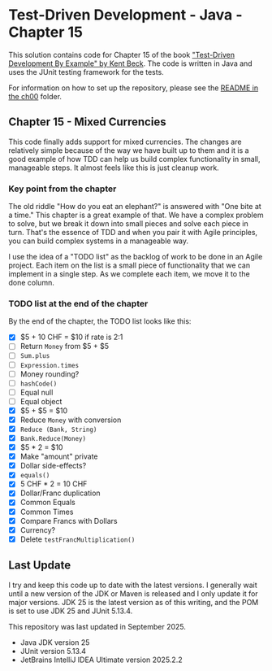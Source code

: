 # Test-Driven Development - Java - Chapter 15

This solution contains code for Chapter 15 of the book ["Test-Driven Development By Example" by 
Kent Beck](https://a.co/d/1sr05eT). The code is written in Java and uses the JUnit testing framework for the tests. 

For information on how to set up the repository, please see the [README in the ch00](../ch00/README.md) folder.

## Chapter 15 - Mixed Currencies
This code finally adds support for mixed currencies. The changes are relatively simple because of the way we have built
up to them and it is a good example of how TDD can help us build complex functionality in small, manageable steps. It 
almost feels like this is just cleanup work. 

### Key point from the chapter
The old riddle "How do you eat an elephant?" is answered with "One bite at a time." This chapter is a great example of 
that. We have a complex problem to solve, but we break it down into small pieces and solve each piece in turn. That's the 
essence of TDD and when you pair it with Agile principles, you can build complex systems in a manageable way.

I use the idea of a "TODO list" as the backlog of work to be done in an Agile project. Each item on the list is a small 
piece of functionality that we can implement in a single step. As we complete each item, we move it to the done column.

### TODO list at the end of the chapter
By the end of the chapter, the TODO list looks like this:
- [x] \$5 + 10 CHF = $10 if rate is 2:1
- [ ] Return `Money` from \$5 + \$5
- [ ] `Sum.plus`
- [ ] `Expression.times`
- [ ] Money rounding?
- [ ] `hashCode()`
- [ ] Equal null
- [ ] Equal object
- [x] \$5 + \$5 = $10
- [x] Reduce `Money` with conversion
- [x] `Reduce (Bank, String)`
- [x] `Bank.Reduce(Money)`
- [x] \$5 * 2 = $10
- [x] Make "amount" private
- [x] Dollar side-effects?
- [x] `equals()`
- [x] 5 CHF * 2 = 10 CHF
- [x] Dollar/Franc duplication
- [x] Common Equals
- [x] Common Times
- [x] Compare Francs with Dollars
- [X] Currency?
- [x] Delete `testFrancMultiplication()`

## Last Update
I try and keep this code up to date with the latest versions. I generally wait until a new version of the JDK or Maven is 
released and I only update it for major versions. JDK 25 is the latest version as of this writing, and the POM is set to
use JDK 25 and JUnit 5.13.4.

This repository was last updated in September 2025.
- Java JDK version 25
- JUnit version 5.13.4
- JetBrains IntelliJ IDEA Ultimate version 2025.2.2